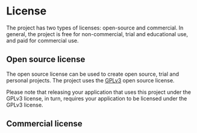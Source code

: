 # License

The project has two types of licenses: open-source and commercial. In general, the project is free for non-commercial, trial and educational use, and paid for commercial use.

## Open source license

The open source license can be used to create open source, trial and personal projects. The project uses the [GPLv3](https://www.gnu.org/licenses/gpl-3.0.html) open source license. 

Please note that releasing your application that uses this project under the GPLv3 license, in turn, requires your application to be licensed under the GPLv3 license.

## Commercial license